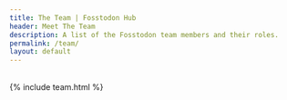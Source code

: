 ```yaml
---
title: The Team | Fosstodon Hub
header: Meet The Team
description: A list of the Fosstodon team members and their roles.
permalink: /team/
layout: default
---
```

<br>
{% include team.html %}
